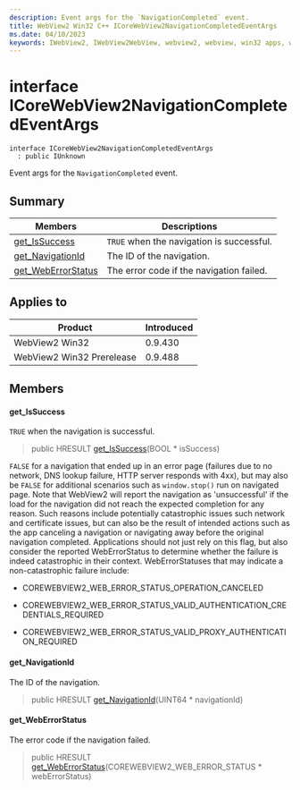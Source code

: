 ```yaml
---
description: Event args for the `NavigationCompleted` event.
title: WebView2 Win32 C++ ICoreWebView2NavigationCompletedEventArgs
ms.date: 04/10/2023
keywords: IWebView2, IWebView2WebView, webview2, webview, win32 apps, win32, edge, ICoreWebView2, ICoreWebView2Controller, browser control, edge html, ICoreWebView2NavigationCompletedEventArgs
---
```


# interface ICoreWebView2NavigationCompletedEventArgs

```
interface ICoreWebView2NavigationCompletedEventArgs
  : public IUnknown
```

Event args for the `NavigationCompleted` event.

## Summary

 Members                        | Descriptions
--------------------------------|---------------------------------------------
[get_IsSuccess](#get_issuccess) | `TRUE` when the navigation is successful.
[get_NavigationId](#get_navigationid) | The ID of the navigation.
[get_WebErrorStatus](#get_weberrorstatus) | The error code if the navigation failed.

## Applies to

Product                         | Introduced
--------------------------------|---------------------------------------------
WebView2 Win32            |    0.9.430
WebView2 Win32 Prerelease |    0.9.488

## Members

#### get_IsSuccess

`TRUE` when the navigation is successful.

> public HRESULT [get_IsSuccess](#get_issuccess)(BOOL * isSuccess)

`FALSE` for a navigation that ended up in an error page (failures due to no network, DNS lookup failure, HTTP server responds with 4xx), but may also be `FALSE` for additional scenarios such as `window.stop()` run on navigated page. Note that WebView2 will report the navigation as 'unsuccessful' if the load for the navigation did not reach the expected completion for any reason. Such reasons include potentially catastrophic issues such network and certificate issues, but can also be the result of intended actions such as the app canceling a navigation or navigating away before the original navigation completed. Applications should not just rely on this flag, but also consider the reported WebErrorStatus to determine whether the failure is indeed catastrophic in their context. WebErrorStatuses that may indicate a non-catastrophic failure include:

* COREWEBVIEW2_WEB_ERROR_STATUS_OPERATION_CANCELED

* COREWEBVIEW2_WEB_ERROR_STATUS_VALID_AUTHENTICATION_CREDENTIALS_REQUIRED

* COREWEBVIEW2_WEB_ERROR_STATUS_VALID_PROXY_AUTHENTICATION_REQUIRED

#### get_NavigationId

The ID of the navigation.

> public HRESULT [get_NavigationId](#get_navigationid)(UINT64 * navigationId)

#### get_WebErrorStatus

The error code if the navigation failed.

> public HRESULT [get_WebErrorStatus](#get_weberrorstatus)(COREWEBVIEW2_WEB_ERROR_STATUS * webErrorStatus)

